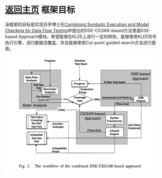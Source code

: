 [返回主页](../README.md)
框架目标
=========================
该框架的目标是实现苏亭博士在[Combining Symbolic Execution and Model Checking for Data Flow Testing](https://tingsu.github.io/files/icse15_dft.pdf)中提出的DSE-CEGAR-based方法里面DSE-based Approach模块。希望能够在KLEE上进行一定的修改，能够使用KLEE符号执行引擎，进行数据流覆盖，并且能够使用Cut-point guided search方法进行搜索。
![](../img/DSE-approach.PNG)